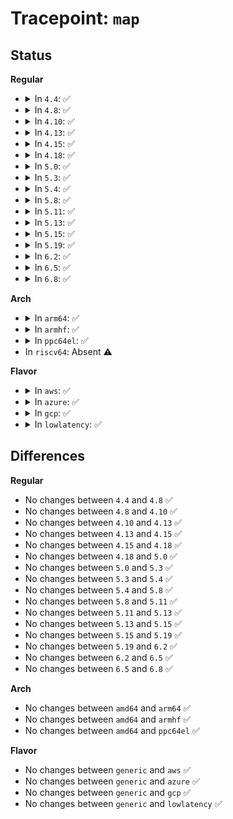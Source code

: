 # Tracepoint: <code>map</code>

## Status
<b>Regular</b>
<ul>
<li>
<details>
<summary>In <code>4.4</code>: ✅</summary>

Event:

```c
struct trace_event_raw_map {
    struct trace_entry ent;
    u64 iova;
    u64 paddr;
    size_t size;
    char __data[0];
};
```
Function:

```c
void trace_event_raw_event_map(void *__data, long unsigned int iova, phys_addr_t paddr, size_t size);
```
</details>
</li>
<li>
<details>
<summary>In <code>4.8</code>: ✅</summary>

Event:

```c
struct trace_event_raw_map {
    struct trace_entry ent;
    u64 iova;
    u64 paddr;
    size_t size;
    char __data[0];
};
```
Function:

```c
void trace_event_raw_event_map(void *__data, long unsigned int iova, phys_addr_t paddr, size_t size);
```
</details>
</li>
<li>
<details>
<summary>In <code>4.10</code>: ✅</summary>

Event:

```c
struct trace_event_raw_map {
    struct trace_entry ent;
    u64 iova;
    u64 paddr;
    size_t size;
    char __data[0];
};
```
Function:

```c
void trace_event_raw_event_map(void *__data, long unsigned int iova, phys_addr_t paddr, size_t size);
```
</details>
</li>
<li>
<details>
<summary>In <code>4.13</code>: ✅</summary>

Event:

```c
struct trace_event_raw_map {
    struct trace_entry ent;
    u64 iova;
    u64 paddr;
    size_t size;
    char __data[0];
};
```
Function:

```c
void trace_event_raw_event_map(void *__data, long unsigned int iova, phys_addr_t paddr, size_t size);
```
</details>
</li>
<li>
<details>
<summary>In <code>4.15</code>: ✅</summary>

Event:

```c
struct trace_event_raw_map {
    struct trace_entry ent;
    u64 iova;
    u64 paddr;
    size_t size;
    char __data[0];
};
```
Function:

```c
void trace_event_raw_event_map(void *__data, long unsigned int iova, phys_addr_t paddr, size_t size);
```
</details>
</li>
<li>
<details>
<summary>In <code>4.18</code>: ✅</summary>

Event:

```c
struct trace_event_raw_map {
    struct trace_entry ent;
    u64 iova;
    u64 paddr;
    size_t size;
    char __data[0];
};
```
Function:

```c
void trace_event_raw_event_map(void *__data, long unsigned int iova, phys_addr_t paddr, size_t size);
```
</details>
</li>
<li>
<details>
<summary>In <code>5.0</code>: ✅</summary>

Event:

```c
struct trace_event_raw_map {
    struct trace_entry ent;
    u64 iova;
    u64 paddr;
    size_t size;
    char __data[0];
};
```
Function:

```c
void trace_event_raw_event_map(void *__data, long unsigned int iova, phys_addr_t paddr, size_t size);
```
</details>
</li>
<li>
<details>
<summary>In <code>5.3</code>: ✅</summary>

Event:

```c
struct trace_event_raw_map {
    struct trace_entry ent;
    u64 iova;
    u64 paddr;
    size_t size;
    char __data[0];
};
```
Function:

```c
void trace_event_raw_event_map(void *__data, long unsigned int iova, phys_addr_t paddr, size_t size);
```
</details>
</li>
<li>
<details>
<summary>In <code>5.4</code>: ✅</summary>

Event:

```c
struct trace_event_raw_map {
    struct trace_entry ent;
    u64 iova;
    u64 paddr;
    size_t size;
    char __data[0];
};
```
Function:

```c
void trace_event_raw_event_map(void *__data, long unsigned int iova, phys_addr_t paddr, size_t size);
```
</details>
</li>
<li>
<details>
<summary>In <code>5.8</code>: ✅</summary>

Event:

```c
struct trace_event_raw_map {
    struct trace_entry ent;
    u64 iova;
    u64 paddr;
    size_t size;
    char __data[0];
};
```
Function:

```c
void trace_event_raw_event_map(void *__data, long unsigned int iova, phys_addr_t paddr, size_t size);
```
</details>
</li>
<li>
<details>
<summary>In <code>5.11</code>: ✅</summary>

Event:

```c
struct trace_event_raw_map {
    struct trace_entry ent;
    u64 iova;
    u64 paddr;
    size_t size;
    char __data[0];
};
```
Function:

```c
void trace_event_raw_event_map(void *__data, long unsigned int iova, phys_addr_t paddr, size_t size);
```
</details>
</li>
<li>
<details>
<summary>In <code>5.13</code>: ✅</summary>

Event:

```c
struct trace_event_raw_map {
    struct trace_entry ent;
    u64 iova;
    u64 paddr;
    size_t size;
    char __data[0];
};
```
Function:

```c
void trace_event_raw_event_map(void *__data, long unsigned int iova, phys_addr_t paddr, size_t size);
```
</details>
</li>
<li>
<details>
<summary>In <code>5.15</code>: ✅</summary>

Event:

```c
struct trace_event_raw_map {
    struct trace_entry ent;
    u64 iova;
    u64 paddr;
    size_t size;
    char __data[0];
};
```
Function:

```c
void trace_event_raw_event_map(void *__data, long unsigned int iova, phys_addr_t paddr, size_t size);
```
</details>
</li>
<li>
<details>
<summary>In <code>5.19</code>: ✅</summary>

Event:

```c
struct trace_event_raw_map {
    struct trace_entry ent;
    u64 iova;
    u64 paddr;
    size_t size;
    char __data[0];
};
```
Function:

```c
void trace_event_raw_event_map(void *__data, long unsigned int iova, phys_addr_t paddr, size_t size);
```
</details>
</li>
<li>
<details>
<summary>In <code>6.2</code>: ✅</summary>

Event:

```c
struct trace_event_raw_map {
    struct trace_entry ent;
    u64 iova;
    u64 paddr;
    size_t size;
    char __data[0];
};
```
Function:

```c
void trace_event_raw_event_map(void *__data, long unsigned int iova, phys_addr_t paddr, size_t size);
```
</details>
</li>
<li>
<details>
<summary>In <code>6.5</code>: ✅</summary>

Event:

```c
struct trace_event_raw_map {
    struct trace_entry ent;
    u64 iova;
    u64 paddr;
    size_t size;
    char __data[0];
};
```
Function:

```c
void trace_event_raw_event_map(void *__data, long unsigned int iova, phys_addr_t paddr, size_t size);
```
</details>
</li>
<li>
<details>
<summary>In <code>6.8</code>: ✅</summary>

Event:

```c
struct trace_event_raw_map {
    struct trace_entry ent;
    u64 iova;
    u64 paddr;
    size_t size;
    char __data[0];
};
```
Function:

```c
void trace_event_raw_event_map(void *__data, long unsigned int iova, phys_addr_t paddr, size_t size);
```
</details>
</li>
</ul>
<b>Arch</b>
<ul>
<li>
<details>
<summary>In <code>arm64</code>: ✅</summary>

Event:

```c
struct trace_event_raw_map {
    struct trace_entry ent;
    u64 iova;
    u64 paddr;
    size_t size;
    char __data[0];
};
```
Function:

```c
void trace_event_raw_event_map(void *__data, long unsigned int iova, phys_addr_t paddr, size_t size);
```
</details>
</li>
<li>
<details>
<summary>In <code>armhf</code>: ✅</summary>

Event:

```c
struct trace_event_raw_map {
    struct trace_entry ent;
    u64 iova;
    u64 paddr;
    size_t size;
    char __data[0];
};
```
Function:

```c
void trace_event_raw_event_map(void *__data, long unsigned int iova, phys_addr_t paddr, size_t size);
```
</details>
</li>
<li>
<details>
<summary>In <code>ppc64el</code>: ✅</summary>

Event:

```c
struct trace_event_raw_map {
    struct trace_entry ent;
    u64 iova;
    u64 paddr;
    size_t size;
    char __data[0];
};
```
Function:

```c
void trace_event_raw_event_map(void *__data, long unsigned int iova, phys_addr_t paddr, size_t size);
```
</details>
</li>
<li>
In <code>riscv64</code>: Absent ⚠️
</li>
</ul>
<b>Flavor</b>
<ul>
<li>
<details>
<summary>In <code>aws</code>: ✅</summary>

Event:

```c
struct trace_event_raw_map {
    struct trace_entry ent;
    u64 iova;
    u64 paddr;
    size_t size;
    char __data[0];
};
```
Function:

```c
void trace_event_raw_event_map(void *__data, long unsigned int iova, phys_addr_t paddr, size_t size);
```
</details>
</li>
<li>
<details>
<summary>In <code>azure</code>: ✅</summary>

Event:

```c
struct trace_event_raw_map {
    struct trace_entry ent;
    u64 iova;
    u64 paddr;
    size_t size;
    char __data[0];
};
```
Function:

```c
void trace_event_raw_event_map(void *__data, long unsigned int iova, phys_addr_t paddr, size_t size);
```
</details>
</li>
<li>
<details>
<summary>In <code>gcp</code>: ✅</summary>

Event:

```c
struct trace_event_raw_map {
    struct trace_entry ent;
    u64 iova;
    u64 paddr;
    size_t size;
    char __data[0];
};
```
Function:

```c
void trace_event_raw_event_map(void *__data, long unsigned int iova, phys_addr_t paddr, size_t size);
```
</details>
</li>
<li>
<details>
<summary>In <code>lowlatency</code>: ✅</summary>

Event:

```c
struct trace_event_raw_map {
    struct trace_entry ent;
    u64 iova;
    u64 paddr;
    size_t size;
    char __data[0];
};
```
Function:

```c
void trace_event_raw_event_map(void *__data, long unsigned int iova, phys_addr_t paddr, size_t size);
```
</details>
</li>
</ul>

## Differences
<b>Regular</b>
<ul>
<li>
No changes between <code>4.4</code> and <code>4.8</code> ✅
</li>
<li>
No changes between <code>4.8</code> and <code>4.10</code> ✅
</li>
<li>
No changes between <code>4.10</code> and <code>4.13</code> ✅
</li>
<li>
No changes between <code>4.13</code> and <code>4.15</code> ✅
</li>
<li>
No changes between <code>4.15</code> and <code>4.18</code> ✅
</li>
<li>
No changes between <code>4.18</code> and <code>5.0</code> ✅
</li>
<li>
No changes between <code>5.0</code> and <code>5.3</code> ✅
</li>
<li>
No changes between <code>5.3</code> and <code>5.4</code> ✅
</li>
<li>
No changes between <code>5.4</code> and <code>5.8</code> ✅
</li>
<li>
No changes between <code>5.8</code> and <code>5.11</code> ✅
</li>
<li>
No changes between <code>5.11</code> and <code>5.13</code> ✅
</li>
<li>
No changes between <code>5.13</code> and <code>5.15</code> ✅
</li>
<li>
No changes between <code>5.15</code> and <code>5.19</code> ✅
</li>
<li>
No changes between <code>5.19</code> and <code>6.2</code> ✅
</li>
<li>
No changes between <code>6.2</code> and <code>6.5</code> ✅
</li>
<li>
No changes between <code>6.5</code> and <code>6.8</code> ✅
</li>
</ul>
<b>Arch</b>
<ul>
<li>
No changes between <code>amd64</code> and <code>arm64</code> ✅
</li>
<li>
No changes between <code>amd64</code> and <code>armhf</code> ✅
</li>
<li>
No changes between <code>amd64</code> and <code>ppc64el</code> ✅
</li>
</ul>
<b>Flavor</b>
<ul>
<li>
No changes between <code>generic</code> and <code>aws</code> ✅
</li>
<li>
No changes between <code>generic</code> and <code>azure</code> ✅
</li>
<li>
No changes between <code>generic</code> and <code>gcp</code> ✅
</li>
<li>
No changes between <code>generic</code> and <code>lowlatency</code> ✅
</li>
</ul>
